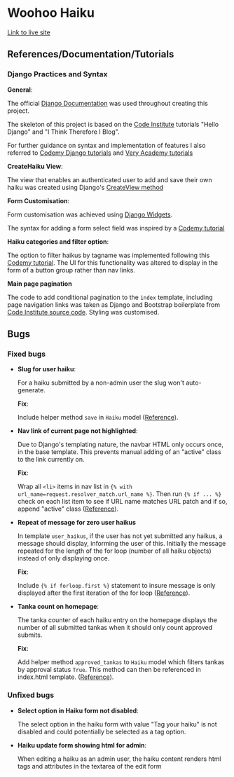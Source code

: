 # Woohoo Haiku

[Link to live site](https://woohoo-haiku.herokuapp.com/) 

## References/Documentation/Tutorials

### Django Practices and Syntax

**General**:

The official [Django Documentation](https://docs.djangoproject.com/en/4.1/) was used throughout creating this project.

The skeleton of this project is based on the [Code Institute](https://codeinstitute.net/ie/) tutorials "Hello Django" and "I Think Therefore I Blog".

For further guidance on syntax and implementation of features I also referred to [Codemy Django tutorials](https://www.youtube.com/watch?v=B40bteAMM_M&list=PLCC34OHNcOtr025c1kHSPrnP18YPB-NFi&ab_channel=Codemy.com) and [Very Academy tutorials](https://www.youtube.com/c/veryacademy/playlists)

**CreateHaiku View**:

The view that enables an authenticated user to add and save their own haiku was created using Django's [CreateView method](https://docs.djangoproject.com/en/4.1/ref/class-based-views/generic-editing/#django.views.generic.edit.CreateView)

**Form Customisation**:

Form customisation was achieved using [Django Widgets](https://docs.djangoproject.com/en/dev/ref/forms/widgets/). 

The syntax for adding a form select field was inspired by a [Codemy tutorial](https://www.youtube.com/watch?v=_ph8GF84fX4&ab_channel=Codemy.com) 

**Haiku categories and filter option**:

The option to filter haikus by tagname was implemented following this [Codemy tutorial](https://www.youtube.com/watch?v=2MkULPXXXLk&ab_channel=Codemy.com). The UI for this functionality was altered to display in the form of a button group rather than nav links.

**Main page pagination**

The code to add conditional pagination to the ``index`` template, including page navigation links was taken as Django and Bootstrap boilerplate from [Code Institute source code](https://github.com/Code-Institute-Solutions/Django3blog/blob/master/06_creating_our_first_view/templates/index.html). Styling was customised. 


## Bugs

### Fixed bugs

- **Slug for user haiku**:

    For a haiku submitted by a non-admin user the slug won't auto-generate.

    **Fix**: 
    
    Include helper method ```save``` in ```Haiku``` model ([Reference](https://stackoverflow.com/questions/68897050/slug-not-auto-generate-after-add-page-in-django)).


- **Nav link of current page not highlighted**:

    Due to Django's templating nature, the navbar HTML only occurs once, in the base template. This prevents manual adding of an "active" class to the link currently on.

    **Fix**: 
    
    Wrap all ```<li>``` items in nav list in ```{% with url_name=request.resolver_match.url_name %}```. Then run ```{% if ... %}``` check on each list item to see if URL name matches URL patch and if so, append "active" class ([Reference](https://stackoverflow.com/questions/39639264/django-highlight-current-page-in-navbar)).


- **Repeat of message for zero user haikus**

    In template ``user_haikus``, if the user has not yet submitted any haikus, a message should display, informing the user of this. Initially the message repeated for the length of the for loop (number of all haiku objects) instead of only displaying once.

    **Fix**:

    Include ``{% if forloop.first %}`` statement to insure message is only displayed after the first iteration of the for loop ([Reference](https://stackoverflow.com/a/46927971)).


- **Tanka count on homepage**:

    The tanka counter of each haiku entry on the homepage displays the number of all submitted tankas when it should only count approved submits.

    **Fix**:

    Add helper method ``approved_tankas`` to ``Haiku`` model which filters tankas by approval status ``True``. This method can then be referenced in index.html template. ([Reference](https://github.com/DjangoGirls/tutorial-extensions/issues/39#issuecomment-276360075)).


### Unfixed bugs

- **Select option in Haiku form not disabled**:

    The select option in the haiku form with value "Tag your haiku" is not disabled and could potentially be selected as a tag option.

- **Haiku update form showing html for admin**:

    When editing a haiku as an admin user, the haiku content renders html tags and attributes in the textarea of the edit form
